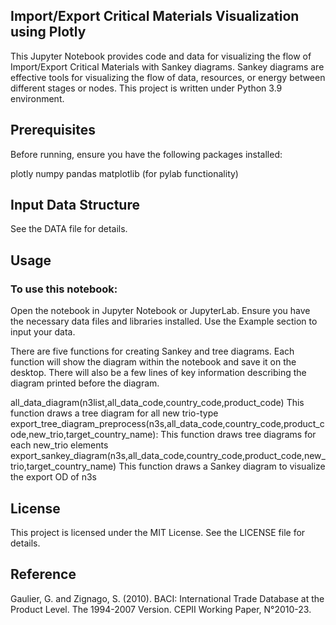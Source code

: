 ## Import/Export Critical Materials Visualization using Plotly
This Jupyter Notebook provides code and data for visualizing the flow of Import/Export Critical Materials with Sankey diagrams. Sankey diagrams are effective tools for visualizing the flow of data, resources, or energy between different stages or nodes. This project is written under Python 3.9 environment.

## Prerequisites
Before running, ensure you have the following packages installed:

plotly
numpy
pandas
matplotlib (for pylab functionality)


## Input Data Structure
See the DATA file for details. 

## Usage
### To use this notebook:
Open the notebook in Jupyter Notebook or JupyterLab.
Ensure you have the necessary data files and libraries installed.
Use the Example section to input your data. 

There are five functions for creating Sankey and tree diagrams. 
Each function will show the diagram within the notebook and save it on the desktop. 
There will also be a few lines of key information describing the diagram printed before the diagram. 

all_data_diagram(n3list,all_data_code,country_code,product_code)
    This function draws a tree diagram for all new trio-type 
export_tree_diagram_preprocess(n3s,all_data_code,country_code,product_code,new_trio,target_country_name):
    This function draws tree diagrams for each new_trio elements
export_sankey_diagram(n3s,all_data_code,country_code,product_code,new_trio,target_country_name)
    This function draws a Sankey diagram to visualize the export OD of n3s

## License
This project is licensed under the MIT License. See the LICENSE file for details.

## Reference
Gaulier, G. and Zignago, S. (2010). BACI: International Trade Database at the Product Level. The 1994-2007 Version. CEPII Working Paper, N°2010-23.

